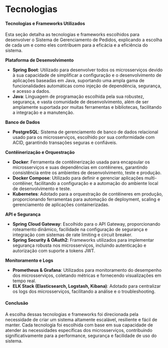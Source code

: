 # Tecnologias

#### Tecnologias e Frameworks Utilizados

Esta seção detalha as tecnologias e frameworks escolhidos para desenvolver o Sistema de Gerenciamento de Pedidos, explicando a escolha de cada um e como eles contribuem para a eficácia e a eficiência do sistema.

**Plataforma de Desenvolvimento**

* **Spring Boot**: Utilizado para desenvolver todos os microsserviços devido à sua capacidade de simplificar a configuração e o desenvolvimento de aplicações baseadas em Java, suportando uma ampla gama de funcionalidades automáticas como injeção de dependência, segurança, e acesso a dados.
* **Java**: Linguagem de programação escolhida pela sua robustez, segurança, e vasta comunidade de desenvolvimento, além de ser amplamente suportada por muitas ferramentas e bibliotecas, facilitando a integração e a manutenção.

**Banco de Dados**

* **PostgreSQL**: Sistema de gerenciamento de banco de dados relacional usado para os microsserviços, escolhido por sua conformidade com ACID, garantindo transações seguras e confiáveis.

**Contêinerização e Orquestração**

* **Docker**: Ferramenta de contêinerização usada para encapsular os microsserviços e suas dependências em contêineres, garantindo consistência entre os ambientes de desenvolvimento, teste e produção.
* **Docker Compose**: Utilizado para definir e gerenciar aplicações multi-contêiner, facilitando a configuração e a automação do ambiente local de desenvolvimento e teste.
* **Kubernetes**: Adotado para a orquestração de contêineres em produção, proporcionando ferramentas para automação de deployment, scaling e gerenciamento de aplicações containerizadas.

**API e Segurança**

* **Spring Cloud Gateway**: Escolhido para o API Gateway, proporcionando roteamento dinâmico, facilidade na configuração de segurança e integração com sistemas de rate limiting e circuit breaker.
* **Spring Security & OAuth2**: Frameworks utilizados para implementar segurança robusta nos microsserviços, incluindo autenticação e autorização com suporte a tokens JWT.

**Monitoramento e Logs**

* **Prometheus & Grafana**: Utilizados para monitoramento do desempenho dos microsserviços, coletando métricas e fornecendo visualizações em tempo real.
* **ELK Stack (Elasticsearch, Logstash, Kibana)**: Adotado para centralizar os logs dos microsserviços, facilitando a análise e o troubleshooting.

#### Conclusão

A escolha dessas tecnologias e frameworks foi direcionada pela necessidade de criar um sistema altamente escalável, resiliente e fácil de manter. Cada tecnologia foi escolhida com base em sua capacidade de atender às necessidades específicas dos microsserviços, contribuindo significativamente para a performance, segurança e facilidade de uso do sistema.
